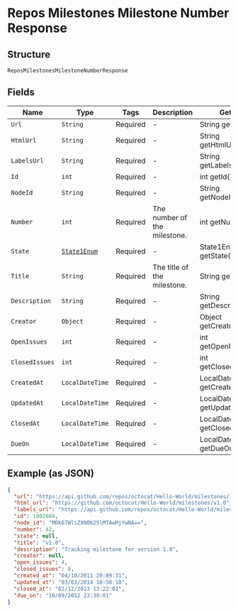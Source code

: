 
# Repos Milestones Milestone Number Response

## Structure

`ReposMilestonesMilestoneNumberResponse`

## Fields

| Name | Type | Tags | Description | Getter | Setter |
|  --- | --- | --- | --- | --- | --- |
| `Url` | `String` | Required | - | String getUrl() | setUrl(String url) |
| `HtmlUrl` | `String` | Required | - | String getHtmlUrl() | setHtmlUrl(String htmlUrl) |
| `LabelsUrl` | `String` | Required | - | String getLabelsUrl() | setLabelsUrl(String labelsUrl) |
| `Id` | `int` | Required | - | int getId() | setId(int id) |
| `NodeId` | `String` | Required | - | String getNodeId() | setNodeId(String nodeId) |
| `Number` | `int` | Required | The number of the milestone. | int getNumber() | setNumber(int number) |
| `State` | [`State1Enum`](../../doc/models/state-1-enum.md) | Required | - | State1Enum getState() | setState(State1Enum state) |
| `Title` | `String` | Required | The title of the milestone. | String getTitle() | setTitle(String title) |
| `Description` | `String` | Required | - | String getDescription() | setDescription(String description) |
| `Creator` | `Object` | Required | - | Object getCreator() | setCreator(Object creator) |
| `OpenIssues` | `int` | Required | - | int getOpenIssues() | setOpenIssues(int openIssues) |
| `ClosedIssues` | `int` | Required | - | int getClosedIssues() | setClosedIssues(int closedIssues) |
| `CreatedAt` | `LocalDateTime` | Required | - | LocalDateTime getCreatedAt() | setCreatedAt(LocalDateTime createdAt) |
| `UpdatedAt` | `LocalDateTime` | Required | - | LocalDateTime getUpdatedAt() | setUpdatedAt(LocalDateTime updatedAt) |
| `ClosedAt` | `LocalDateTime` | Required | - | LocalDateTime getClosedAt() | setClosedAt(LocalDateTime closedAt) |
| `DueOn` | `LocalDateTime` | Required | - | LocalDateTime getDueOn() | setDueOn(LocalDateTime dueOn) |

## Example (as JSON)

```json
{
  "url": "https://api.github.com/repos/octocat/Hello-World/milestones/1",
  "html_url": "https://github.com/octocat/Hello-World/milestones/v1.0",
  "labels_url": "https://api.github.com/repos/octocat/Hello-World/milestones/1/labels",
  "id": 1002604,
  "node_id": "MDk6TWlsZXN0b25lMTAwMjYwNA==",
  "number": 42,
  "state": null,
  "title": "v1.0",
  "description": "Tracking milestone for version 1.0",
  "creator": null,
  "open_issues": 4,
  "closed_issues": 8,
  "created_at": "04/10/2011 20:09:31",
  "updated_at": "03/03/2014 18:58:10",
  "closed_at": "02/12/2013 13:22:01",
  "due_on": "10/09/2012 23:39:01"
}
```

